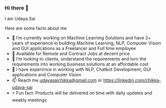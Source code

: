 ### Hi there 👋

I am Udaya Sai

Here are some facts about me

- 🔭 I’m currently working on  Machine Learning Solutions and have 2+ years of experience in building Machine Learning, NLP, Computer Vision and GUI applications as a Freelancer and Full time employee 
- 🌱 Available for Remote and Contract Jobs at decent price
- 👯 I’m looking to clients, understand the requirements and turn the requirements into working business solutions at an affordable cost
- 💬 I have experirnce in working with NLP, Chatbot Development, GUI applications and Computer Vision
- 📫 Reach me udayasaichikka@gmail.com or https://linkedin.com/chikka-udaya-sai
- ⚡ Fun fact: Products will be delivered on time with daily updates and weekly meetings
